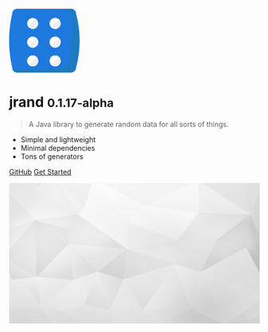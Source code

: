<!-- _coverpage.md -->

![logo](_media/logoonly.svg)

# jrand <small>0.1.17-alpha</small>

> A Java library to generate random data for all sorts of things. 

- Simple and lightweight 
- Minimal dependencies
- Tons of generators

[GitHub](https://github.com/xdrop/jrand/)
[Get Started](#jrand)

![](_media/bg.jpg)
